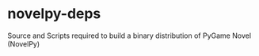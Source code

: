 # novelpy-deps
Source and Scripts required to build a binary distribution of PyGame Novel (NovelPy)
